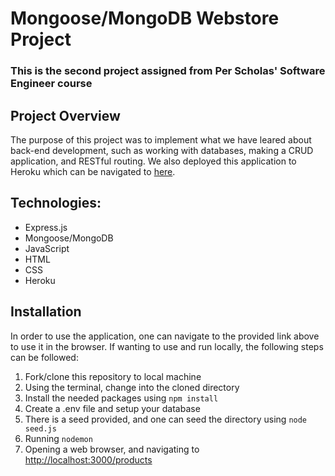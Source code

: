 # Mongoose/MongoDB Webstore Project
### This is the second project assigned from Per Scholas' Software Engineer course

## Project Overview
The purpose of this project was to implement what we have leared about back-end development, such as working with databases, making a CRUD application, and RESTful routing. We also deployed this application to Heroku which can be navigated to [here](https://jm-mongoose-store.herokuapp.com/products).

## Technologies:
- Express.js
- Mongoose/MongoDB
- JavaScript
- HTML
- CSS
- Heroku

## Installation
In order to use the application, one can navigate to the provided link above to use it in the browser. If wanting to use and run locally, the following steps can be followed:
1. Fork/clone this repository to local machine
2. Using the terminal, change into the cloned directory
3. Install the needed packages using `npm install`
4. Create a .env file and setup your database
5. There is a seed provided, and one can seed the directory using `node seed.js`
6. Running `nodemon`
7. Opening a web browser, and navigating to [http://localhost:3000/products](http://localhost:3000/products)